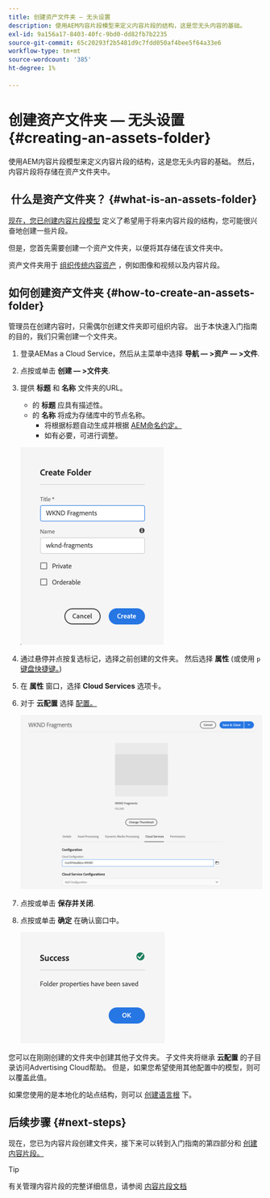 ```yaml
---
title: 创建资产文件夹 — 无头设置
description: 使用AEM内容片段模型来定义内容片段的结构，这是您无头内容的基础。
exl-id: 9a156a17-8403-40fc-9bd0-dd82fb7b2235
source-git-commit: 65c20293f2b5481d9c7fdd050af4bee5f64a33e6
workflow-type: tm+mt
source-wordcount: '385'
ht-degree: 1%

---
```


# 创建资产文件夹 — 无头设置 {#creating-an-assets-folder}

使用AEM内容片段模型来定义内容片段的结构，这是您无头内容的基础。 然后，内容片段将存储在资产文件夹中。

##  什么是资产文件夹？ {#what-is-an-assets-folder}

[现在，您已创建内容片段模型](create-content-model.md) 定义了希望用于将来内容片段的结构，您可能很兴奋地创建一些片段。

但是，您首先需要创建一个资产文件夹，以便将其存储在该文件夹中。

资产文件夹用于 [组织传统内容资产](/help/assets/manage-digital-assets.md) ，例如图像和视频以及内容片段。

## 如何创建资产文件夹 {#how-to-create-an-assets-folder}

管理员在创建内容时，只需偶尔创建文件夹即可组织内容。 出于本快速入门指南的目的，我们只需创建一个文件夹。

1. 登录AEMas a Cloud Service，然后从主菜单中选择 **导航 — >资产 — >文件**.
1. 点按或单击 **创建 — >文件夹**.
1. 提供 **标题** 和 **名称** 文件夹的URL。
   * 的 **标题** 应具有描述性。
   * 的 **名称** 将成为存储库中的节点名称。
      * 将根据标题自动生成并根据 [AEM命名约定。](/help/implementing/developing/introduction/naming-conventions.md)
      * 如有必要，可进行调整。

   ![创建文件夹](../assets/assets-folder-create.png)
1. 通过悬停并点按复选标记，选择之前创建的文件夹。 然后选择 **属性** (或使用 `p` [键盘快捷键。](/help/sites-cloud/authoring/getting-started/keyboard-shortcuts.md))
1. 在 **属性** 窗口，选择 **Cloud Services** 选项卡。
1. 对于 **云配置** 选择 [配置。](create-configuration.md)

   ![配置资产文件夹](../assets/assets-folder-configure.png)
1. 点按或单击 **保存并关闭**.
1. 点按或单击 **确定** 在确认窗口中。

   ![确认窗口](../assets/assets-folder-confirmation.png)

您可以在刚刚创建的文件夹中创建其他子文件夹。 子文件夹将继承 **云配置** 的子目录访问Advertising Cloud帮助。 但是，如果您希望使用其他配置中的模型，则可以覆盖此值。

如果您使用的是本地化的站点结构，则可以 [创建语言根](/help/assets/translate-assets.md) 下。

## 后续步骤 {#next-steps}

现在，您已为内容片段创建文件夹，接下来可以转到入门指南的第四部分和 [创建内容片段。](create-content-fragment.md)

>[!TIP]
>
>有关管理内容片段的完整详细信息，请参阅 [内容片段文档](/help/assets/content-fragments/content-fragments.md)
